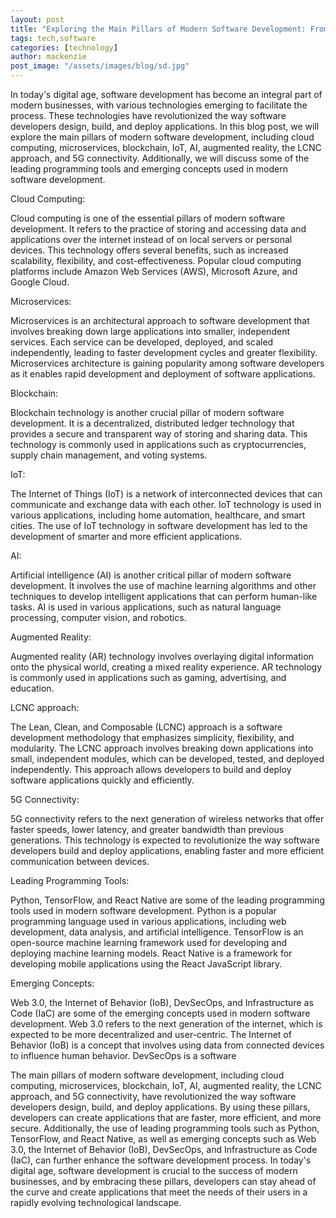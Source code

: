 ```yaml
---
layout: post
title: "Exploring the Main Pillars of Modern Software Development: From Cloud Computing to 5G Connectivity"
tags: tech,software
categories: [technology]
author: mackenzie
post_image: "/assets/images/blog/sd.jpg"
---
```


In today's digital age, software development has become an integral part of modern businesses, with various technologies emerging to facilitate the process. These technologies have revolutionized the way software developers design, build, and deploy applications. In this blog post, we will explore the main pillars of modern software development, including cloud computing, microservices, blockchain, IoT, AI, augmented reality, the LCNC approach, and 5G connectivity. Additionally, we will discuss some of the leading programming tools and emerging concepts used in modern software development.

Cloud Computing:

Cloud computing is one of the essential pillars of modern software development. It refers to the practice of storing and accessing data and applications over the internet instead of on local servers or personal devices. This technology offers several benefits, such as increased scalability, flexibility, and cost-effectiveness. Popular cloud computing platforms include Amazon Web Services (AWS), Microsoft Azure, and Google Cloud.

Microservices:

Microservices is an architectural approach to software development that involves breaking down large applications into smaller, independent services. Each service can be developed, deployed, and scaled independently, leading to faster development cycles and greater flexibility. Microservices architecture is gaining popularity among software developers as it enables rapid development and deployment of software applications.

Blockchain:

Blockchain technology is another crucial pillar of modern software development. It is a decentralized, distributed ledger technology that provides a secure and transparent way of storing and sharing data. This technology is commonly used in applications such as cryptocurrencies, supply chain management, and voting systems.

IoT:

The Internet of Things (IoT) is a network of interconnected devices that can communicate and exchange data with each other. IoT technology is used in various applications, including home automation, healthcare, and smart cities. The use of IoT technology in software development has led to the development of smarter and more efficient applications.

AI:

Artificial intelligence (AI) is another critical pillar of modern software development. It involves the use of machine learning algorithms and other techniques to develop intelligent applications that can perform human-like tasks. AI is used in various applications, such as natural language processing, computer vision, and robotics.

Augmented Reality:

Augmented reality (AR) technology involves overlaying digital information onto the physical world, creating a mixed reality experience. AR technology is commonly used in applications such as gaming, advertising, and education.

LCNC approach:

The Lean, Clean, and Composable (LCNC) approach is a software development methodology that emphasizes simplicity, flexibility, and modularity. The LCNC approach involves breaking down applications into small, independent modules, which can be developed, tested, and deployed independently. This approach allows developers to build and deploy software applications quickly and efficiently.

5G Connectivity:

5G connectivity refers to the next generation of wireless networks that offer faster speeds, lower latency, and greater bandwidth than previous generations. This technology is expected to revolutionize the way software developers build and deploy applications, enabling faster and more efficient communication between devices.

Leading Programming Tools:

Python, TensorFlow, and React Native are some of the leading programming tools used in modern software development. Python is a popular programming language used in various applications, including web development, data analysis, and artificial intelligence. TensorFlow is an open-source machine learning framework used for developing and deploying machine learning models. React Native is a framework for developing mobile applications using the React JavaScript library.

Emerging Concepts:

Web 3.0, the Internet of Behavior (IoB), DevSecOps, and Infrastructure as Code (IaC) are some of the emerging concepts used in modern software development. Web 3.0 refers to the next generation of the internet, which is expected to be more decentralized and user-centric. The Internet of Behavior (IoB) is a concept that involves using data from connected devices to influence human behavior. DevSecOps is a software

The main pillars of modern software development, including cloud computing, microservices, blockchain, IoT, AI, augmented reality, the LCNC approach, and 5G connectivity, have revolutionized the way software developers design, build, and deploy applications. By using these pillars, developers can create applications that are faster, more efficient, and more secure. Additionally, the use of leading programming tools such as Python, TensorFlow, and React Native, as well as emerging concepts such as Web 3.0, the Internet of Behavior (IoB), DevSecOps, and Infrastructure as Code (IaC), can further enhance the software development process. In today's digital age, software development is crucial to the success of modern businesses, and by embracing these pillars, developers can stay ahead of the curve and create applications that meet the needs of their users in a rapidly evolving technological landscape.